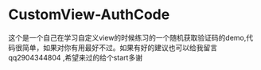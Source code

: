# CustomView-AuthCode
这个是一个自己在学习自定义view的时候练习的一个随机获取验证码的demo,代码很简单，如果对你有用最好不过。如果有好的建议也可以给我留言qq2904344804
,希望来过的给个start多谢
